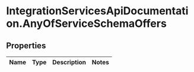 # IntegrationServicesApiDocumentation.AnyOfServiceSchemaOffers

## Properties
Name | Type | Description | Notes
------------ | ------------- | ------------- | -------------
